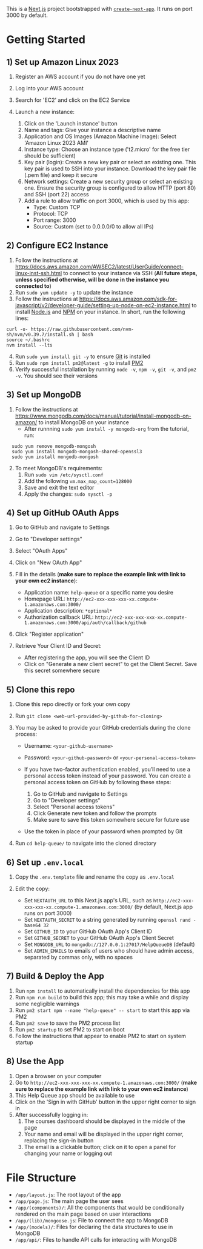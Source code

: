 This is a [Next.js](https://nextjs.org/) project bootstrapped with [`create-next-app`](https://github.com/vercel/next.js/tree/canary/packages/create-next-app). It runs on port 3000 by default.

# Getting Started

## 1) Set up Amazon Linux 2023

1. Register an AWS account if you do not have one yet
2. Log into your AWS account
3. Search for 'EC2' and click on the EC2 Service
4. Launch a new instance:

    1. Click on the 'Launch instance' button
    2. Name and tags: Give your instance a descriptive name
    3. Application and OS Images (Amazon Machine Image): Select 'Amazon Linux 2023 AMI'
    4. Instance type: Choose an instance type ('t2.micro' for the free tier should be sufficient)
    5. Key pair (login): Create a new key pair or select an existing one. This key pair is used to SSH into your instance. Download the key pair file (.pem file) and keep it secure
    6. Network settings: Create a new security group or select an existing one. Ensure the security group is configured to allow HTTP (port 80) and SSH (port 22) access
    7. Add a rule to allow traffic on port 3000, which is used by this app:
        - Type: Custom TCP
        - Protocol: TCP
        - Port range: 3000
        - Source: Custom (set to 0.0.0.0/0 to allow all IPs)

## 2) Configure EC2 Instance

1. Follow the instructions at https://docs.aws.amazon.com/AWSEC2/latest/UserGuide/connect-linux-inst-ssh.html to connect to your instance via SSH (**All future steps, unless specified otherwise, will be done in the instance you connected to**)
2. Run `sudo yum update -y` to update the instance
3. Follow the instructions at https://docs.aws.amazon.com/sdk-for-javascript/v2/developer-guide/setting-up-node-on-ec2-instance.html to install [Node.js](https://nodejs.org/en/about) and [NPM](https://docs.npmjs.com/about-npm) on your instance. In short, run the following lines:

```
curl -o- https://raw.githubusercontent.com/nvm-sh/nvm/v0.39.7/install.sh | bash
source ~/.bashrc
nvm install --lts
```

4. Run `sudo yum install git -y` to ensure [Git](https://git-scm.com/book/en/v2) is installed
5. Run `sudo npm install pm2@latest -g` to install [PM2](https://pm2.keymetrics.io/docs/usage/quick-start/)
6. Verify successful installation by running `node -v`, `npm -v`, `git -v`, and `pm2 -v`. You should see their versions

## 3) Set up MongoDB

1. Follow the instructions at https://www.mongodb.com/docs/manual/tutorial/install-mongodb-on-amazon/ to install MongoDB on your instance
    - After runnning `sudo yum install -y mongodb-org` from the tutorial, run:

```
  sudo yum remove mongodb-mongosh
  sudo yum install mongodb-mongosh-shared-openssl3
  sudo yum install mongodb-mongosh
```

2. To meet MongoDB's requirements:
    1. Run `sudo vim /etc/sysctl.conf`
    2. Add the following `vm.max_map_count=128000`
    3. Save and exit the text editor
    4. Apply the changes: `sudo sysctl -p`

## 4) Set up GitHub OAuth Apps

1. Go to GitHub and navigate to Settings
2. Go to "Developer settings"
3. Select "OAuth Apps"
4. Click on "New OAuth App"
5. Fill in the details (**make sure to replace the example link with link to your own ec2 instance**):

    - Application name: `help-queue` or a specific name you desire
    - Homepage URL: `http://ec2-xxx-xxx-xxx-xx.compute-1.amazonaws.com:3000/`
    - Application description: `*optional*`
    - Authorization callback URL: `http://ec2-xxx-xxx-xxx-xx.compute-1.amazonaws.com:3000/api/auth/callback/github`

6. Click "Register application"
7. Retrieve Your Client ID and Secret:
    - After registering the app, you will see the Client ID
    - Click on "Generate a new client secret" to get the Client Secret. Save this secret somewhere secure

## 5) Clone this repo

1.  Clone this repo directly or fork your own copy
2.  Run `git clone <web-url-provided-by-github-for-cloning>`
3.  You may be asked to provide your GitHub credentials during the clone process:

    -   Username: `<your-github-username>`
    -   Password: `<your-github-password>` or `<your-personal-access-token>`
    -   If you have two-factor authentication enabled, you’ll need to use a personal access token instead of your password. You can create a personal access token on GitHub by following these steps:

        1. Go to GitHub and navigate to Settings
        2. Go to "Developer settings"
        3. Select "Personal access tokens"
        4. Click Generate new token and follow the prompts
        5. Make sure to save this token somewhere secure for future use

    -   Use the token in place of your password when prompted by Git

4.  Run `cd help-queue/` to navigate into the cloned directory

## 6) Set up `.env.local`

1.  Copy the `.env.template` file and rename the copy as `.env.local`
2.  Edit the copy:

    -   Set `NEXTAUTH_URL` to this Next.js app's URL, such as `http://ec2-xxx-xxx-xxx-xx.compute-1.amazonaws.com:3000/` (by default, Next.js app runs on port 3000)
    -   Set `NEXTAUTH_SECRET` to a string generated by running `openssl rand -base64 32`
    -   Set `GITHUB_ID` to your GitHub OAuth App's Client ID
    -   Set `GITHUB_SECRET` to your GitHub OAuth App's Client Secret
    -   Set `MONGODB_URL` to `mongodb://127.0.0.1:27017/HelpQueueDB` (default)
    -   Set `ADMIN_EMAILS` to emails of users who should have admin access, separated by commas only, with no spaces

## 7) Build & Deploy the App

1. Run `npm install` to automatically install the dependencies for this app
2. Run `npm run build` to build this app; this may take a while and display some negligible warnings
3. Run `pm2 start npm --name "help-queue" -- start` to start this app via PM2
4. Run `pm2 save` to save the PM2 process list
5. Run `pm2 startup` to set PM2 to start on boot
6. Follow the instructions that appear to enable PM2 to start on system startup

## 8) Use the App

1. Open a browser on your computer
2. Go to `http://ec2-xxx-xxx-xxx-xx.compute-1.amazonaws.com:3000/` (**make sure to replace the example link with link to your own ec2 instance**)
3. This Help Queue app should be available to use
4. Click on the 'Sign in with GitHub' button in the upper right corner to sign in
5. After successfully logging in:
    1. The courses dashboard should be displayed in the middle of the page
    2. Your name and email will be displayed in the upper right corner, replacing the sign-in button
    3. The email is a clickable button; click on it to open a panel for changing your name or logging out

# File Structure

-   `/app/layout.js`: The root layout of the app
-   `/app/page.js`: The main page the user sees
-   `/app/(components)/`: All the components that would be conditionally rendered on the main page based on user interactions
-   `/app/(lib)/mongoose.js`: File to connect the app to MongoDB
-   `/app/(models)/`: Files for declaring the data structures to use in MongoDB
-   `/app/api/`: Files to handle API calls for interacting with MongoDB
